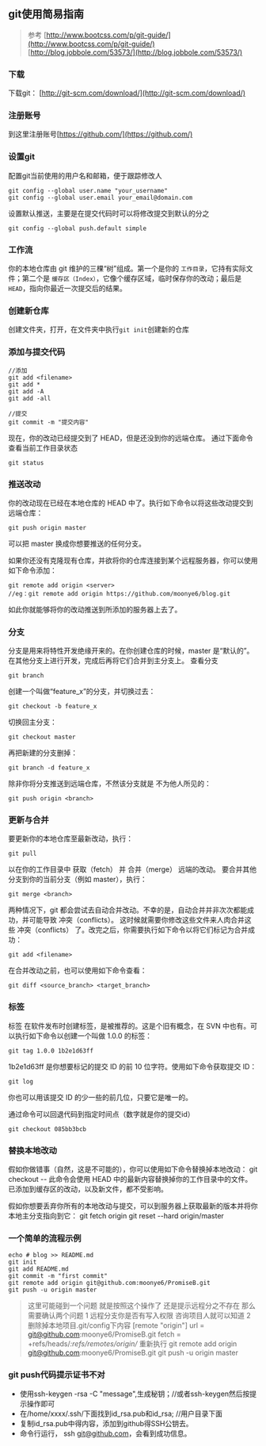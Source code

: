 ## git使用简易指南
> 参考
> [http://www.bootcss.com/p/git-guide/](http://www.bootcss.com/p/git-guide/)
> [http://blog.jobbole.com/53573/](http://blog.jobbole.com/53573/)

### 下载
下载git： [http://git-scm.com/download/](http://git-scm.com/download/)

### 注册账号
到这里注册账号[https://github.com/](https://github.com/)

### 设置git
配置git当前使用的用户名和邮箱，便于跟踪修改人
```
git config --global user.name "your_username"
git config --global user.email your_email@domain.com
```
设置默认推送，主要是在提交代码时可以将修改提交到默认的分之
```
git config --global push.default simple
```

### 工作流
你的本地仓库由 git 维护的三棵“树”组成。第一个是你的 `工作目录`，它持有实际文件；第二个是 `缓存区（Index）`，它像个缓存区域，临时保存你的改动；最后是 `HEAD`，指向你最近一次提交后的结果。


### 创建新仓库
创建文件夹，打开，在文件夹中执行`git init`创建新的仓库



### 添加与提交代码
```
//添加
git add <filename>
git add * 
git add -A
git add -all

//提交
git commit -m "提交内容"
```
现在，你的改动已经提交到了 HEAD，但是还没到你的远端仓库。
通过下面命令查看当前工作目录状态
```
git status
```



### 推送改动
你的改动现在已经在本地仓库的 HEAD 中了。执行如下命令以将这些改动提交到远端仓库：
```
git push origin master
```
可以把 master 换成你想要推送的任何分支。 

如果你还没有克隆现有仓库，并欲将你的仓库连接到某个远程服务器，你可以使用如下命令添加：
```
git remote add origin <server>
//eg：git remote add origin https://github.com/moonye6/blog.git
```
如此你就能够将你的改动推送到所添加的服务器上去了。


### 分支
分支是用来将特性开发绝缘开来的。在你创建仓库的时候，master 是“默认的”。在其他分支上进行开发，完成后再将它们合并到主分支上。
查看分支
```
git branch
```

创建一个叫做“feature_x”的分支，并切换过去：
```
git checkout -b feature_x
```
切换回主分支：
```
git checkout master
```
再把新建的分支删掉：
```
git branch -d feature_x
```
除非你将分支推送到远端仓库，不然该分支就是 不为他人所见的：
```
git push origin <branch>
```

### 更新与合并
要更新你的本地仓库至最新改动，执行：
```
git pull
```
以在你的工作目录中 获取（fetch） 并 合并（merge） 远端的改动。
要合并其他分支到你的当前分支（例如 master），执行：
```
git merge <branch>
```
两种情况下，git 都会尝试去自动合并改动。不幸的是，自动合并并非次次都能成功，并可能导致 冲突（conflicts）。 这时候就需要你修改这些文件来人肉合并这些 冲突（conflicts） 了。改完之后，你需要执行如下命令以将它们标记为合并成功：
```
git add <filename>
```
在合并改动之前，也可以使用如下命令查看：
```
git diff <source_branch> <target_branch>
```

### 标签
标签
在软件发布时创建标签，是被推荐的。这是个旧有概念，在 SVN 中也有。可以执行如下命令以创建一个叫做 1.0.0 的标签：
```
git tag 1.0.0 1b2e1d63ff
```
1b2e1d63ff 是你想要标记的提交 ID 的前 10 位字符。使用如下命令获取提交 ID：
```
git log
```
你也可以用该提交 ID 的少一些的前几位，只要它是唯一的。

通过命令可以回退代码到指定时间点（数字就是你的提交id）
```
git checkout 085bb3bcb
```

### 替换本地改动
假如你做错事（自然，这是不可能的），你可以使用如下命令替换掉本地改动：
git checkout -- <filename>
此命令会使用 HEAD 中的最新内容替换掉你的工作目录中的文件。已添加到缓存区的改动，以及新文件，都不受影响。

假如你想要丢弃你所有的本地改动与提交，可以到服务器上获取最新的版本并将你本地主分支指向到它：
git fetch origin
git reset --hard origin/master

### 一个简单的流程示例
```
echo # blog >> README.md
git init
git add README.md
git commit -m "first commit"
git remote add origin git@github.com:moonye6/PromiseB.git
git push -u origin master
```
> 这里可能碰到一个问题 就是按照这个操作了 还是提示远程分之不存在
> 那么需要确认两个问题 1 远程分支你是否有写入权限 咨询项目人就可以知道 2 删除掉本地项目.git/config下内容
> [remote "origin"]
>	url = git@github.com:moonye6/PromiseB.git
>	fetch = +refs/heads/*:refs/remotes/origin/*
>	重新执行
>	git remote add origin git@github.com:moonye6/PromiseB.git
> git push -u origin master

### git push代码提示证书不对
+ 使用ssh-keygen -rsa -C "message",生成秘钥；//或者ssh-keygen然后按提示操作即可
+ 在/home/xxxx/.ssh/下面找到id_rsa.pub和id_rsa; //用户目录下面
+ 复制id_rsa.pub中得内容，添加到github得SSH公钥去。
+ 命令行运行， ssh git@github.com，会看到成功信息。
